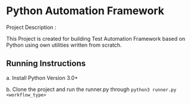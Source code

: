 # Python Automation Framework

Project Description :

This Project is created for building Test Automation Framework based on Python using own utilities written from scratch.

## Running Instructions

a. Install Python Version 3.0+

b. Clone the project and run the runner.py through 
`python3 runner.py <workflow_type>`